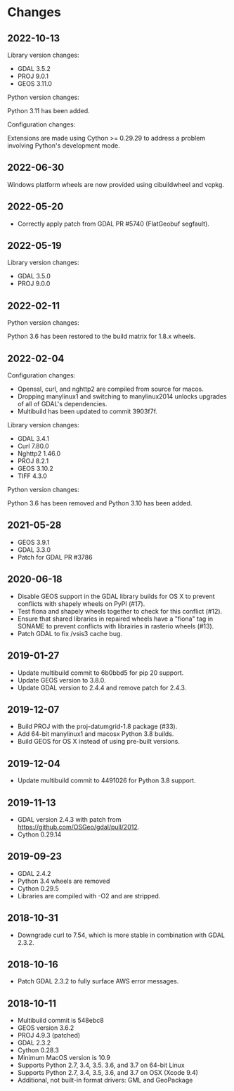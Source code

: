 Changes
=======

## 2022-10-13

Library version changes:

* GDAL 3.5.2
* PROJ 9.0.1
* GEOS 3.11.0

Python version changes:

Python 3.11 has been added.

Configuration changes:

Extensions are made using Cython >= 0.29.29 to address a problem involving Python's development mode.

## 2022-06-30

Windows platform wheels are now provided using cibuildwheel and vcpkg.

## 2022-05-20

* Correctly apply patch from GDAL PR #5740 (FlatGeobuf segfault).

## 2022-05-19

Library version changes:

* GDAL 3.5.0
* PROJ 9.0.0

## 2022-02-11

Python version changes:

Python 3.6 has been restored to the build matrix for 1.8.x wheels.

## 2022-02-04

Configuration changes:

* Openssl, curl, and nghttp2 are compiled from source for macos.
* Dropping manylinux1 and switching to manylinux2014 unlocks upgrades of all of
  GDAL's dependencies.
* Multibuild has been updated to commit 3903f7f.

Library version changes:

* GDAL 3.4.1
* Curl 7.80.0
* Nghttp2 1.46.0
* PROJ 8.2.1
* GEOS 3.10.2
* TIFF 4.3.0

Python version changes:

Python 3.6 has been removed and Python 3.10 has been added.

## 2021-05-28

* GEOS 3.9.1
* GDAL 3.3.0
* Patch for GDAL PR #3786

## 2020-06-18

* Disable GEOS support in the GDAL library builds for OS X to prevent conflicts
  with shapely wheels on PyPI (#17).
* Test fiona and shapely wheels together to check for this conflict (#12).
* Ensure that shared libraries in repaired wheels have a "fiona" tag in
  SONAME to prevent conflicts with librairies in rasterio wheels (#13).
* Patch GDAL to fix /vsis3 cache bug.

## 2019-01-27

* Update multibuild commit to 6b0bbd5 for pip 20 support.
* Update GEOS version to 3.8.0.
* Update GDAL version to 2.4.4 and remove patch for 2.4.3.

## 2019-12-07

* Build PROJ with the proj-datumgrid-1.8 package (#33).
* Add 64-bit manylinux1 and macosx Python 3.8 builds.
* Build GEOS for OS X instead of using pre-built versions.

## 2019-12-04

* Update multibuild commit to 4491026 for Python 3.8 support.

## 2019-11-13

* GDAL version 2.4.3 with patch from https://github.com/OSGeo/gdal/pull/2012.
* Cython 0.29.14

## 2019-09-23

* GDAL 2.4.2
* Python 3.4 wheels are removed
* Cython 0.29.5
* Libraries are compiled with -O2 and are stripped.

## 2018-10-31

* Downgrade curl to 7.54, which is more stable in combination with GDAL 2.3.2.

## 2018-10-16

* Patch GDAL 2.3.2 to fully surface AWS error messages.

## 2018-10-11

* Multibuild commit is 548ebc8
* GEOS version 3.6.2
* PROJ 4.9.3 (patched)
* GDAL 2.3.2
* Cython 0.28.3
* Minimum MacOS version is 10.9
* Supports Python 2.7, 3.4, 3.5. 3.6, and 3.7 on 64-bit Linux
* Supports Python 2.7, 3.4, 3.5, 3.6, and 3.7 on OSX (Xcode 9.4)
* Additional, not built-in format drivers: GML and GeoPackage
